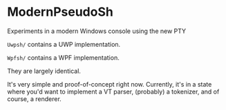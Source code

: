 # ModernPseudoSh
Experiments in a modern Windows console using the new PTY

`Uwpsh/` contains a UWP implementation.

`Wpfsh/` contains a WPF implementation.

They are largely identical.

It's very simple and proof-of-concept right now. Currently, it's in a state where you'd want to implement a VT parser, (probably) a tokenizer, and of course, a renderer.
